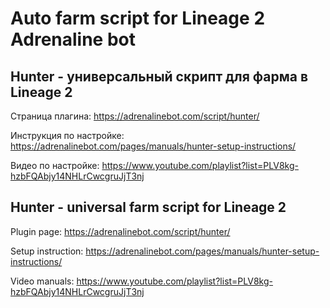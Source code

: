 # Auto farm script for Lineage 2 Adrenaline bot

## Hunter - универсальный скрипт для фарма в Lineage 2
Страница плагина: https://adrenalinebot.com/script/hunter/

Инструкция по настройке: https://adrenalinebot.com/pages/manuals/hunter-setup-instructions/

Видео по настройке: https://www.youtube.com/playlist?list=PLV8kg-hzbFQAbjy14NHLrCwcgruJjT3nj


## Hunter - universal farm script for Lineage 2
Plugin page: https://adrenalinebot.com/script/hunter/

Setup instruction: https://adrenalinebot.com/pages/manuals/hunter-setup-instructions/

Video manuals: https://www.youtube.com/playlist?list=PLV8kg-hzbFQAbjy14NHLrCwcgruJjT3nj

